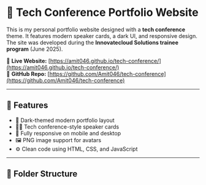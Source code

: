 # 🎤 Tech Conference Portfolio Website

This is my personal portfolio website designed with a **tech conference** theme. It features modern speaker cards, a dark UI, and responsive design. The site was developed during the **Innovatecloud Solutions trainee program** (June 2025).

🔗 **Live Website:** [https://amit046.github.io/tech-conference/](https://amit046.github.io/tech-conference/)  
📁 **GitHub Repo:** [https://github.com/Amit046/tech-conference](https://github.com/Amit046/tech-conference)

---

## 🚀 Features

- 🎨 Dark-themed modern portfolio layout
- 🧑‍💻 Tech conference-style speaker cards
- 📱 Fully responsive on mobile and desktop
- 🖼️ PNG image support for avatars
- ⚙️ Clean code using HTML, CSS, and JavaScript

---

## 📂 Folder Structure

